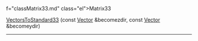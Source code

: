 f="classMatrix33.md" class="el">Matrix33</a> </td>
<td class="memItemRight" data-valign="bottom"><a href="classMatrix33.md#c96d639e8bbf5649cf77f857f55e6a8e" class="el">VectorsToStandard33</a> (const <a href="classVector.md" class="el">Vector</a> &amp;becomezdir, const <a href="classVector.md" class="el">Vector</a> &amp;becomeydir)</td>
</tr>
</tbody>
</table>

------------------------------------------------------------------------

<span id="_details"></span>

